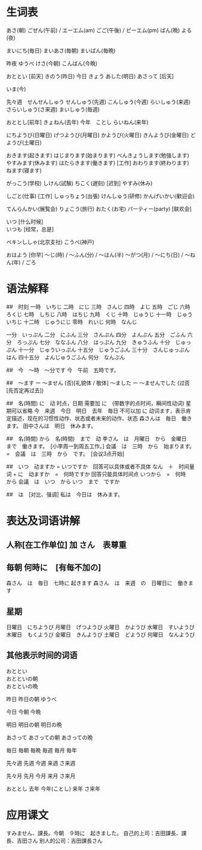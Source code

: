 # 生词表
あさ(朝)
ごぜん(午前) / エーエム(am)
ごご(午後) / ピーエム(pm)
ばん(晩)
よる(夜)

まいにち(毎日)
まいあさ(毎朝)
まいばん(毎晩)

昨夜 ゆうべ
けさ(今朝)
こんばん(今晩)

おととい	[前天]
きのう(昨日)
今日 きょう
あした(明日)
あさって	[后天]

いま(今)

先々週　せんせんしゅう
せんしゅう(先週)
こんしゅう(今週)
らいしゅう(来週)
さらいしゅう(さ来週)
まいしゅう(毎週)

おととし[前年]
きょねん(去年)
今年　ことし
らいねん(来年)

にちようび(日曜日)
げつようび(月曜日)
かようび(火曜日)
きんようび(金曜日)
どようび(土曜日)

おきます(起きます)
はじまります(始まります)
べんきょうします(勉強します)
やすみます(休みます)
はたらきます(働きます)	[工作]
おわります(終わります)
ねます(寝ます)

がっこう(学校)
しけん(試験)
ちこく(遅刻)	[迟到]
やすみ(休み)

しごと(仕事)	[工作]
しゅっちょう(出張)
けんしゅう(研修)
かんげいかい(歓迎会)

てんらんかい(展覧会)
りょこう(旅行)
おたく(お宅)
パーティー(party)	[联欢会]

いつ	[什么时候]	
いつも	[经常，总是]

ペキンししゃ(北京支社)
こうべ(神戸)

おはよう	[你早]
〜じ(時) / 〜ふん(分) / 〜はん(半)
〜がつ(月) / 〜にち(日) / 〜ねん(年) / ごろ

# 语法解释
##　时刻
一時　いちじ
二時　にじ
三時　さんじ
四時　よじ
五時　ごじ
六時　ろくじ
七時　しちじ
八時　はちじ
九時　くじ
十時　じゅうじ
十一時　じゅういちじ
十二時　じゅうにじ
零時　れいじ
何時　なんじ

一分　いっぷん
二分　にふん
三分　さんぷん
四分　よんぷん
五分　ごふん
六分　ろっぷん
七分　ななふん
八分　はっぷん
九分　きゅうふん
十分　じゅっぷん
十一分　じゅういっぷん
十五分　じゅうごふん
三十分　さんじゅっぷん　はん
四十五分　よんじゅうごふん
何分　なんぷん

##　今　～時　～分です
今　午前　五時です。

##　～ます ー ～ません (否)[礼貌体 / 敬体]
～ました ー ～ませんでした (过否[先否定再过去])

##　名(時間) に　动
时点，日期 需要加 に　(带数字的点时间，瞬间性动词)
星期可以省略
今　来週　今日　明日　去年　毎日 不可以加 に
动词ます，表示肯定描述，现在的习惯性动作、状态或者未来的动作、状态
森さんは　毎日　働きます。
田中さんは　明日　休みます。

##　名(時間) から　名(時間)　まで　动
李さん　は　月曜日　から　金曜日　まで　働きます。　[小李周一到周五工作。]
会議　は　三時　から　始まります。　=　会議　は　三時　から　です。　[会议3点开始]

##　いつ　动ますか = いつですか　回答可以具体或者不具体
なん　＋　时间量词 + に　动ますか　=　何時ですか 回答只能具体时间点
いつから　=　何時　から
会議　は　いつ　から いつ　まで　ですか

##　は　[对比、强调]
私は　今日は　休みます。

# 表达及词语讲解
## 人称[在工作单位] 加 さん　表尊重
## 毎朝 何時に　[有每不加の]
森さん　は　毎日　七時に 起きます
森さん　は　来週　の　日曜日に　働きます
## 星期 
日曜日　にちようび
月曜日　げつようび
火曜日　かようび
水曜日　すいようび
木曜日　もくようび
金曜日　きんようび
土曜日　どようび
何曜日　なんようび
## 其他表示时间的词语
おととい		　			
おとといの朝	
おとといの晩

昨日
昨日の朝
ゆうべ

今日
今朝
今晩

明日
明日の朝
明日の晩

あさって
あさっての朝
あさっての晩

毎日
毎朝
毎晩
毎週
毎月
毎年

先々週
先週
今週
来週
さ来週

先々月
先月
今月
来月
さ来月

おととし
去年
今年(ことし)
来年
さ来年

# 应用课文
すみません、課長。今朝　９時に　起きました。
自己的上司：吉田課長、課長、吉田さん
别人的公司：吉田課長さん
